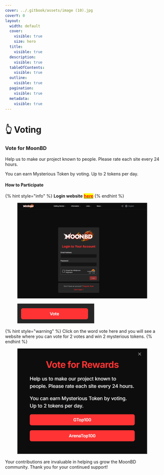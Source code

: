 ```yaml
---
cover: ../.gitbook/assets/image (10).jpg
coverY: 0
layout:
  width: default
  cover:
    visible: true
    size: hero
  title:
    visible: true
  description:
    visible: true
  tableOfContents:
    visible: true
  outline:
    visible: true
  pagination:
    visible: true
  metadata:
    visible: true
---
```


# 👆 Voting

### Vote for MoonBD <a href="#swal2-title" id="swal2-title"></a>

Help us to make our project known to people. Please rate each site every 24 hours.

You can earn Mysterious Token by voting. Up to 2 tokens per day.

#### How to Participate

{% hint style="info" %}
**Login website** [<mark style="color:red;">**here**</mark>](https://moonbd.online/)
{% endhint %}

<div data-full-width="false"><figure><img src="../.gitbook/assets/{424AA8CC-C120-49E4-B502-DA010734F6E8}.png" alt=""><figcaption></figcaption></figure></div>

<figure><img src="../.gitbook/assets/{0235C019-C4A6-42D3-A5D3-829DDE4EA981}.png" alt=""><figcaption></figcaption></figure>

{% hint style="warning" %}
Click on the word vote here and you will see a website where you can vote for 2 votes and win 2 mysterious tokens.
{% endhint %}

<figure><img src="../.gitbook/assets/{4860E626-D506-444C-B67E-B4BF04E76D71}.png" alt=""><figcaption></figcaption></figure>

Your contributions are invaluable in helping us grow the MoonBD community. Thank you for your continued support!
